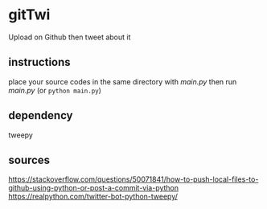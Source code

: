 # gitTwi
Upload on Github then tweet about it

## instructions
place your source codes in the same directory with *main.py* then run *main.py* (or `python main.py`)

## dependency
tweepy

## sources
https://stackoverflow.com/questions/50071841/how-to-push-local-files-to-github-using-python-or-post-a-commit-via-python
https://realpython.com/twitter-bot-python-tweepy/
